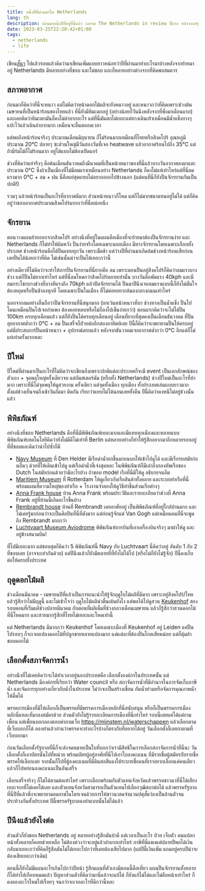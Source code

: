 ```yaml
---
title: หนึ่งปีที่ผ่านมาใน Netherlands
lang: th
description: ผ่านมาหนึ่งปีที่อยู่่ที่นี่แล้ว เลยจด The Netherlands in review ปีแรก หลังจากสรุปสั้นๆ ใน ActivityPub ไปแล้ว
date: 2023-03-25T22:20:42+01:00
tags:
  - netherlands
  - life
---
```


เขียน[สั้นๆ](https://llun.dev/@null/f9af4a64-3e1c-4b87-bb1e-c0ccb3f51cba) ไปแล้วรอบแล้วคิดว่ามาเขียนเพิ่มแบบยาวหน่อยว่าปีที่ผ่านมาทำอะไรมาบ้างหลังจากย้ายมาอยู่ Netherlands มีหลายอย่างที่ชอบ และไม่ชอบ และก็หลายอย่างต่างจากที่คิดพอสมควร

## สภาพอากาศ

ก่อนมาก็คิดว่าที่นี่จะหนาว แต่ไม่คิดว่าหน้าดอกไม้ผลิจะยังหนาวอยู่ และหนาวกว่าที่คิดเพราะช่วงต้นเมษายนที่เป็นหน้าร้อนของไทยแล้ว ที่นี่ยังมีหิมะตกอยู่ (อย่างน้อยก็วันนึงหลังจากที่พึ่งมาเดือนแรก) และเคยคิดว่าหิมะตกมันก็คงไม่ลำบากอะไร แต่ที่นี่มันตกไม่เยอะแต่ทางเดินเท้าเหมือนมีน้ำแข็งบางๆ แปะไว้แล้วเดินลำบากมาก เหมือนจะลื่นตลอดเวลา

แต่พอถึงหน้าร้อนจริงๆ ประมาณเดือนมิถุนายน ก็ไม่ร้อนมากเหมือนที่ไทยหรือสิงคโปร์ อุณหภูมิประมาณ 20℃ ปลายๆ ซะส่วนใหญ่มีวันสองวันที่เจอ heatwave แล้วอากาศร้อนไปถึง 35℃ แต่ถ้ามีร่มไม้ก็ไม่ร้อนมาก อยู่ได้แบบไม่ต้องเปิดแอร์

ช่วงที่คิดว่าแย่จริงๆ คือต้นเดือนธันวาคมถึงมีนาคมที่เป็นหน้าหนาวของที่นี่แล้วบางวันอากาศลงมาแตะประมาณ 0℃ ซึ่งถ้าเป็นเมืองที่ไม่มีลมแรงเหมือนอย่าง Netherlands ก็คงไม่แย่เท่าไหร่แต่ที่นี่ลมแรงมาก 0℃ + ลม + ฝน นี่คือแย่สุดแทบไม่อยากออกไปข้างนอก (แต่คนที่นี่ก็ยังปั่นจักรยานกันเป็นปกติ!)

รวมๆ แล้วหน้าร้อนเป็นอะไรที่อากาศดีมาก ส่วนหน้าหนาวก็โหด แต่ก็ไม่มากขนาดทนอยู่ไม่ได้ แต่ก็คิดอยู่ว่าชอบอากาศประมาณสิงคโปร์มากกว่าที่นี่หน่อยนึง

## จักรยาน

ตอนวางแผนย้ายออกจากสิงคโปร์ อย่างนึงที่อยู่ในแผนคือเมืองที่จะย้ายมาต้องปั่นจักรยานง่าย และ Netherlands ก็ไม่ทำให้ผิดหวัง ปั่นง่ายจริงโดยเฉพาะนอกเมือง มีทางจักรยานโดยเฉพาะเกือบทั้งประเทศ ช่วงหน้าร้อนคือได้ปั่นแทบทุกวัน เพราะมืดช้า แต่ว่างปีที่ผ่านมาเกิดล้มช่วงหน้าร้อนเสียก่อน เลยปั่นได้น้อยกว่าที่คิด ไม่เช่นนั้นน่าจะปั่นได้เยอะกว่านี้

อย่างเดียวที่ไม่คิดว่าจะทำให้การปั่นจักรยานที่นี่ยากคือ ลม เพราะตอนปั่นอยู่สิงคโปร์ก็คิดว่าลมแรงบางช่วง แต่ก็ปั่นไม่ยากเท่าไหร่ แต่ที่นี่ลมโหดกว่าสิงคโปร์หลายเท่านั้น บางวันคือพัดแรง 40kph และมีลมกระโชกบางช่วงที่บางทีแรงถึง 70kph แล้วปัดจักรยานได้ ปั่นมาปีนึงเจอลมแรงแบบนี้ก็ยังไม่มั่นใจ ต้องหยุดหรือปั่นช้าลงทุกที โดยเฉพาะปั่นในเมือง ที่ไม่ค่อยอยากล้มลงกลางถนนเท่าไหร่

นอกจากลมอย่างอื่นถือว่าปั่นจักรยานที่นี่สนุกมาก (ยกเว้นหน้าหนาวที่บา
ช่วงทางเป็นน้ำแข็ง ปั่นไปโดนเหมือนปั่นไปเจอกำแพง ต้องคอยหลบหรือไม่ก็ลงไปเข็นง่ายกว่า) ตอนแรกคิดว่าจะไม่ได้ปั่น 100km ครบทุกเดือนแล้ว แต่ก็ยังปั่นได้ครบทุกเดือนอยู่ เดือนที่ยากที่สุดคงเป็นเดือนธันวาคม ที่ปั่นลุยอากาศต่ำกว่า 0℃ + ลม ปั่นเสร็จก็ป่วยต่ออีกสองอาทิตย์เลย ปีนี้ก็คิดว่าจะพยายามปั่นให้ครบอยู่ แต่มีประสบการ์ปั่นหน้าหนาว + อุปกรณ์ครบแล้ว หลังจากธันวาคมเจออากาศต่ำกว่า 0℃ อีกแต่ก็ไม่แย่เท่าครั้งแรกหละ

## ปีใหม่

ปีใหม่ที่ผ่านมาเป็นอะไรที่ไม่คิดว่าจะเขียนถึงเพราะปกติแต่ละประเทศก็จะมี event เป็นเอกลักษณ์ของตัวเอง + จุดพลุใหญ่ครั้งเดียวจบ แต่อัมสเตอร์ดัม​ (หรือทั้ง Netherlands) ช่วงปีใหม่เป็นอะไรที่บ้ามาก เพราะที่นี่ไม่จุดพลุให้ดูสวยงาม ครั้งเดียว แต่จุดทั้งเมือง ทุกเมือง ทั้งประเทศเล่นแบบยาวมากตั้งแต่ช่วงเย็นจนถึงเช้าวันถัดมา ติดกัน เรียกว่าแทบไม่ได้นอนเลยทั้งคืน ปีนี้คิดว่าคงหนีไม่อยู่ช่วงนั้นแล้ว

## พิพิธภัณฑ์

อย่างนึงที่ชอบ Netherlands คือที่นี่มีพิพิธภัณฑ์เยอะมากและมีแทบทุกเมืองและหลายแบบ พิพิธภัณฑ์เทคโนโลยีคิดว่ายังไม่มีดีไม่เท่าที่ Berlin แต่หลายอย่างก็ทำให้รู้สึกอยากมาอีกหลายรอบอยู่ ที่ที่ชอบและคิดว่าน่าไปซ้ำก็มี

- [Navy Museum](https://www.marinemuseum.nl/en/) ที่ Den Helder มีเรือดำน้ำยกขึ้นมาบนบกให้เข้าไปดูได้ และมีเรือรบสมัยก่อนอื่นๆ ด้วยที่ให้เดินเข้าไปดู แต่เรือดำน้ำที่เจ๋งสุดหละ ในพิพิธภัณฑ์ก็มีเล่าถึงกองทัพเรือของ Dutch ในสมัยก่อนด้วยว่ามีอะไรบ้าง ถ้าชอบ model เรือที่นี่มีให้ดู อธิบายจนอิ่ม
- [Maritiem Museum](https://maritiemmuseum.nl/en) ที่ Rotterdam ให้ดูเกี่ยวกับเรือสินค้าทั้งหลาย และระบบท่าเรือที่นี่ พร้อมแผนที่ความใหญ่ของท่าเรือ + โรงงานจำลองให้ดูวิธีทำชิ้นส่วนเรือต่างๆ
- [Anna Frank house](https://www.annefrank.org/en/) บ้าน Anna Frank พร้อมประวัติและรายละเอียดว่าช่วงที่ Anna Frank อยู่ที่บ้านนี้เกิดอะไรขึ้นบ้าง
- [Rembrandt house](https://www.rembrandthuis.nl/nl/) บ้านที่ Rembrandt เคยอาศัยอยู่ เป็นพิพิธภัณฑ์ที่อยู่ใกล้บ้านมาก และไม่เคยรู้มาก่อนว่าจะเป็นศิลปินที่นี่ที่ดังมาก แต่ก่อนรู้จักแต่ Van Gogh แต่เหมือนคนที่นี่จะพูดถึง Rembrandt มากกว่า
- [Luchtvaart Museum Aviodrome](https://www.aviodrome.nl/?) พิพิธภัณฑ์การบินที่เอาเครื่องบินจริงๆ มาผ่าให้ดู และอยู่ข้างสนามบิน!

ที่ไปมีเยอะมาก แต่ชอบสุดก็คิดว่า 5 พิพิธภัณฑ์นี้ Navy กับ Luchtvaart นี่คิดว่าอยู่ อันดับ 1 กับ 2 ที่ชอบเลย (อาจจะเท่ากันด้วย) แต่ปีนึงแล้วก็ยังมีหลายที่ที่ยังไม่ได้ไป (หรือไม่ก็ยังไม่รู้จัก) ปีนี้คงเก็บต่อให้ครบทั้งประเทศ

## ฤดูดอกไม้ผลิ

ช่วงเดือนมีนาคม - เมษายนปีที่แล้วเป็นการแนะนำให้รู้จักฤดูใบไม้ผลิที่ดีมาก เพราะอยู่สิงคโปร์/ไทยแล้วรู้สึกว่าไม่มีฤดูนี้ และไม่เข้าใจว่า ฤดูใบไม้ผลิน่าตื่นเต้นยังไง แต่พอได้ไปดูสวน [Keukenhof](https://keukenhof.nl/en/) สองรอบตอนที่เริ่มผลิช่วงปลายมีนาคม กับตอนที่ผลิเต็มที่ช่วงกลางเดือนเมษายน แล้วก็รู้สึกว่าสวนดอกไม้ที่นี่โหดมาก และสวยมากรู้สึกที่ไทยไม่เยอะและโหดเท่านี้

แต่ Netherlands มีมากกว่า Keukenhof โดยเฉพาะเมืองที่ Keukenhof อยู่ Leiden แค่ปั่นไปรอบๆ ก็จะเจอแปลงดอกไม้ที่ปลูกขายหลายแปลงมาก แค่แต่ละที่ต้องปั่นไกลเสียหน่อย แต่ก็คุ้มถ้าชอบดอกไม้

## เลือกตั้งสภาจัดการน้ำ

อย่างนึงที่ไม่เคยคิดว่าจะได้ทำเวลาอยู่นอกประเทศคือ เลือกตั้งองค์กรในประเทศนั้น แต่ Netherlands มีองค์กรที่เรียกว่า Water council หรือ สภาจัดการน้ำที่มีอำนาจในการจัดเก็บภาษีน้ำ และจัดการทุกอย่างเกี่ยวกับน้ำในประเทศ ไม่ว่าจะเป็นสร้างเขื่อน กันน้ำท่วมหรือจัดการคุณภาพน้ำให้ดื่มได้

พรรคการเมืองที่มีให้เลือกก็เป็นพรรคที่มีพรรคการเมืองหลักที่นี่สนับสนุน หรือก็เป็นพรรคการเมืองหลักนี่แหละที่มาลงสมัครด้วย ส่วนตัวยังไม่รู้รายละเอียดการเมืองที่นี่เท่าไหร่ รอบนี้เลยแค่ได้แต่ถามเพื่อน แต่เพื่อนบอกลองตอบคำถามเว็บ https://mijnstem.nl/waterschappen แล้วเลือกตามที่เว็บบอกก็ได้ ลองทำแล้วอ่านว่าพรรคจะทำอะไรบ้างก็ตรงกับที่อยากได้อยู่ วันเลือกตั้งก็เลยกาตามที่เว็บบอกมา

ก่อนวันเลือกตั้งรัฐบาลที่นี่ก็จะส่งจดหมายเป็นใบที่บอกว่าเรามีสิทธิในการเลือกสภาจัดการน้ำที่นี่นะ วันเลือกตั้งก็เอาบัตรนั้นไปที่หน่วย พร้อมบัตรผู้อยู่อาศัยที่นี่ไปเอาใบลงคะแนน ที่มีรายชื่อผู้สมัครกับรายชื่อพรรคให้เลือกเลย จากนั้นก็ไปที่ตู้ลงคะแนนที่มีดินสอสีแดงให้ระบายชื่อคนที่เราอยากเลือกแค่คนเดียว แล้วก็ไปหย่อนลงคะแนนเป็นอันเสร็จ

เลือกเสร็จจริงๆ ก็ไม่ได้ตามต่อเท่าไหร่ เพราะเลือกพร้อมกับตัวแทนจังหวัดแล้วพรรคชาวนาที่นี่ได้เสียงเยอะจากที่ไม่เคยได้เลย และตัวแทนจังหวัดสามารถเป็นตัวแทนไปเลือกวุฒิสภาต่อได้ แล้วพรรครัฐบาลที่นี่ปีที่แล้วพึ่งจะพยายามลดกาซไนโตรเจนด้วยการให้ชาวนาลดจำนวนปศุสั้ตว์ลงเป็นล้านตัวจนประท้วงกันทั้งประเทศ ปีนี้พรรครัฐบาลคงทำแบบนั้นไม่ได้แล้ว

## ปีนึงแล้วยังไงต่อ

ส่วนตัวก็ยังชอบ Netherlands อยู่ หลายอย่างรู้สึกมันบ้าดี แต่เวลาเป็นอะไร ป่วย เจ็บตัว คนแปลกหน้าทั้งหลายก็คอยช่วยเหลือ ไม่ต้องห่วงว่าจะอยู่แล้วลำบากเท่าไหร่ ภาษีที่นี่แพงแต่ปลายปีพอได้เงินกลับมาเยอะกว่าที่คิดก็รู้สึกมันไม่ได้เยอะไปกว่าที่เคยต้องเสียไปมาก (แต่ปีนี้เงินเพิ่ม แถมอยู่ครบปีน่าจะต้องเสียเยอะกว่าเดิม)

ตอนนี้ก็ยังไม่มีแผนอะไรเกินไปกว่าปีหน้า รู้สึกแผนที่ตัวเองมีตอนนี้คือเที่ยว แผนปั่นจักรยานทั้งหลายก็ได้ทำไปเกือบหมดแล้ว ปัญหาส่วนตัวที่คิดว่ามานี่แล้วจะแก้ได้ ก็ยังแก้ไม่ได้และไม่คืบหน้าเท่าไหร่ ก็คงลองอะไรใหม่ไปเรื่อยๆ จนกว่าจะเจออะไรที่ดีกว่านี้หละ
